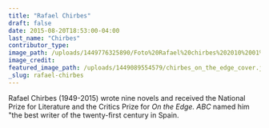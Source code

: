```yaml
---
title: "Rafael Chirbes"
draft: false
date: 2015-08-20T18:53:00-04:00
last_name: "Chirbes"
contributor_type:
image_path: /uploads/1449776325890/Foto%20Rafael%20chirbes%202010%2001%20copy%20MT%20Slanzi.jpg
image_credit:
featured_image_path: /uploads/1449089554579/chirbes_on_the_edge_cover.jpg
_slug: rafael-chirbes
---
```


Rafael Chirbes (1949-2015) wrote nine novels and received the National Prize for Literature and the Critics Prize for _On the Edge. ABC_ named him "the best writer of the twenty-first century in Spain.

